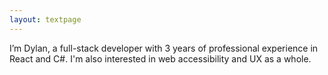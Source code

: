 ```yaml
---
layout: textpage
---
```


I’m Dylan, a full-stack developer with 3 years of professional experience in React and C#. I'm also interested in web accessibility and UX as a whole.